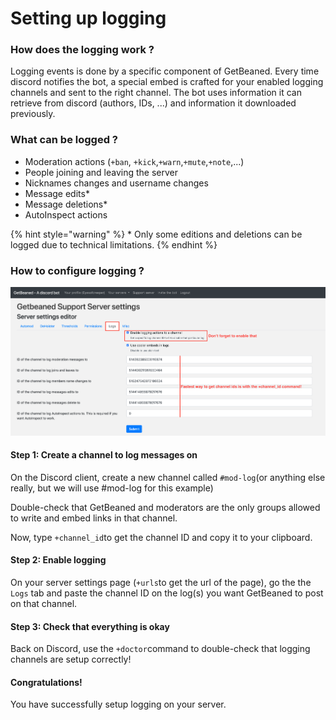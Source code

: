 # Setting up logging

### How does the logging work ?

Logging events is done by a specific component of GetBeaned. Every time discord notifies the bot, a special embed is crafted for your enabled logging channels and sent to the right channel. The bot uses information it can retrieve from discord \(authors, IDs, ...\) and information it downloaded previously.

### What can be logged ?

* Moderation actions \(`+ban`, `+kick`,`+warn`,`+mute`,`+note`,...\)
* People joining and leaving the server
* Nicknames changes and username changes
* Message edits\*
* Message deletions\*
* AutoInspect actions

{% hint style="warning" %}
\* Only some editions and deletions can be logged due to technical limitations.
{% endhint %}

### How to configure logging ?

![](../.gitbook/assets/2019-06-17.16-39-26.png)

#### Step 1: Create a channel to log messages on

On the Discord client, create a new channel called `#mod-log`\(or anything else really, but we will use \#mod-log for this example\)

Double-check that GetBeaned and moderators are the only groups allowed to write and embed links in that channel.

Now, type `+channel_id`to get the channel ID and copy it to your clipboard.

#### Step 2: Enable logging

On your server settings page \(`+urls`to get the url of the page\), go the the `Logs` tab and paste the channel ID on the log\(s\) you want GetBeaned to post on that channel.

#### Step 3: Check that everything is okay

Back on Discord, use the `+doctor`command to double-check that logging channels are setup correctly!

#### Congratulations!

You have successfully setup logging on your server.

